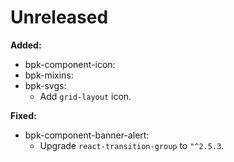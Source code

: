 # Unreleased

**Added:**

- bpk-component-icon:
- bpk-mixins:
- bpk-svgs:
  - Add `grid-layout` icon.

**Fixed:**
- bpk-component-banner-alert:
  - Upgrade `react-transition-group` to `"^2.5.3`.
